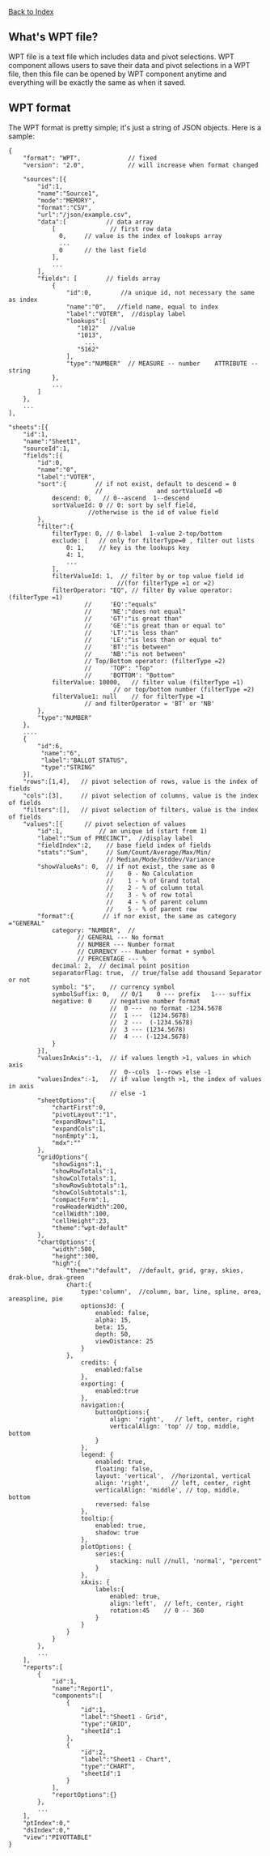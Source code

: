 [Back to Index](./index.md)

## What's WPT file?

WPT file is a text file which includes data and pivot selections. WPT component 
allows users to save their data and pivot selections in a WPT file, then this file
can be opened by WPT component anytime and everything will be exactly the same as
when it saved.

## WPT format

The WPT format is pretty simple; it's just a string of JSON objects. Here is a sample:

    {
        "format": "WPT",             // fixed
        "version": "2.0",            // will increase when format changed
        
        "sources":[{
            "id":1,
            "name":"Source1",
            "mode":"MEMORY",
            "format":"CSV",
            "url":"/json/example.csv",
            "data":[           // data array
                [               // first row data
                  0,     // value is the index of lookups array
                  ...
                  0      // the last field
                ],
                ...
            ],
            "fields": [        // fields array
                {
                    "id":0,        //a unique id, not necessary the same as index
                    "name":"0",   //field name, equal to index
                    "label":"VOTER",  //display label
                    "lookups":[
                       "1012"   //value
                       "1013",
                         ...
                       "5162"
                    ],
                    "type":"NUMBER"  // MEASURE -- number    ATTRIBUTE -- string
                },
                ...
            ]
        },
        ...
    ],
        
    "sheets":[{
        "id":1,
        "name":"Sheet1",
        "sourceId":1,
        "fields":[{
            "id":0,
            "name":"0",
            "label":"VOTER",
            "sort":{        // if not exist, default to descend = 0
                            //               and sortValueId =0
                descend: 0,   // 0--ascend  1--descend
                sortValueId: 0 // 0: sort by self field,
                          //otherwise is the id of value field
            },
            "filter":{
                filterType: 0, // 0-label  1-value 2-top/bottom
                exclude: [   // only for filterType=0 , filter out lists
                    0: 1,    // key is the lookups key  
                    4: 1,
                    ...
                ],
                filterValueId: 1,  // filter by or top value field id
                                  //(for filterType =1 or =2)
                filterOperator: "EQ", // filter By value operator: (filterType =1)
                         //     'EQ':"equals"
                         //     'NE':"does not equal"
                         //     'GT':"is great than"
                         //     'GE':"is great than or equal to"
                         //     'LT':"is less than"
                         //     'LE':"is less than or equal to"
                         //     'BT':"is between"
                         //     'NB':"is not between"
                         // Top/Bottom operator: (filterType =2)
                         //     'TOP': "Top"
                         //     'BOTTOM': "Bottom"  
                filterValue: 10000,   // filter value (filterType =1)
                                 // or top/bottom number (filterType =2)
                filterValue1: null    // for filterType =1
                         // and filterOperator = 'BT' or 'NB'
            },
            "type":"NUMBER"
        },
        ....
        {
            "id":6,
             "name":"6",
             "label":"BALLOT STATUS",
             "type":"STRING"
        }],
        "rows":[1,4],   // pivot selection of rows, value is the index of fields
        "cols":[3],     // pivot selection of columns, value is the index of fields
        "filters":[],   // pivot selection of filters, value is the index of fields
        "values":[{      // pivot selection of values
            "id":1,          // an unique id (start from 1)
            "label":"Sum of PRECINCT",  //display label
            "fieldIndex":2,    // base field index of fields
            "stats":"Sum",     // Sum/Count/Average/Max/Min/
                               // Median/Mode/Stddev/Variance
            "showValueAs": 0,  // if not exist, the same as 0
                               //    0 - No Calculation
                               //    1 - % of Grand total
                               //    2 - % of column total
                               //    3 - % of row total
                               //    4 - % of parent column
                               //    5 - % of parent row
            "format":{        // if nor exist, the same as category ="GENERAL"
                category: "NUMBER",  //
                       // GENERAL --- No format
                       // NUMBER --- Number format
                       // CURRENCY --- Number format + symbol
                       // PERCENTAGE --- %
                decimal: 2,  // decimal point position    
                separatorFlag: true,  // true/false add thousand Separator or not  
                symbol: "$",    // currency symbol
                symbolSuffix: 0,   // 0/1    0 --- prefix   1--- suffix
                negative: 0     // negative number format
                                //  0 ---  no format -1234.5678
                                //  1 ---  (1234.5678)
                                //  2 ---  (-1234.5678)
                                //  3 --- (1234.5678)
                                //  4 --- (-1234.5678)
                }
            }],
            "valuesInAxis":-1,  // if values length >1, values in which axis
                                //  0--cols  1--rows else -1
            "valuesIndex":-1,   // if value length >1, the index of values in axis
                                // else -1
            "sheetOptions":{
                "chartFirst":0,
                "pivotLayout":"1",
                "expandRows":1,
                "expandCols":1,
                "nonEmpty":1,
                "mdx":""
            },
            "gridOptions"{
                "showSigns":1,
                "showRowTotals":1,
                "showColTotals":1,
                "showRowSubtotals":1,
                "showColSubtotals":1,
                "compactForm":1,
                "rowHeaderWidth":200,
                "cellWidth":100,
                "cellHeight":23,
                "theme":"wpt-default"
            },  
            "chartOptions":{
                "width":500,
                "height":300,
                "high":{
                    "theme":"default",  //default, grid, gray, skies, drak-blue, drak-green
                    chart:{
                        type:'column',  //column, bar, line, spline, area, areaspline, pie
                        options3d: {
                            enabled: false,
                            alpha: 15,
                            beta: 15,
                            depth: 50,
                            viewDistance: 25
                        }
                    },
                        credits: {
                            enabled:false
                        },
                        exporting: {
                            enabled:true
                        },
                        navigation:{
                            buttonOptions:{
                                align: 'right',   // left, center, right
                                verticalAlign: 'top' // top, middle, bottom
                            }
                        },
                        legend: {
                            enabled: true,
                            floating: false,
                            layout: 'vertical',  //horizontal, vertical
                            align: 'right',      // left, center, right
                            verticalAlign: 'middle', // top, middle, bottom
                            reversed: false
                        },
                        tooltip:{
                            enabled: true,
                            shadow: true
                        },
                        plotOptions: {
                            series:{
                                stacking: null //null, 'normal', "percent"
                            }
                        },
                        xAxis: {
                            labels:{
                                enabled: true,
                                align:'left',  // left, center, right
                                rotation:45    // 0 -- 360
                            }
                        }
                    }
                }
            },
            ...
        ],
        "reports":[
            {
                "id":1,
                "name":"Report1",
                "components":[
                    {
                        "id":1,
                        "label":"Sheet1 - Grid",
                        "type":"GRID",
                        "sheetId":1
                    },
                    {
                        "id":2,
                        "label":"Sheet1 - Chart",
                        "type":"CHART",
                        "sheetId":1
                    }
                ],
                "reportOptions":{}
            },
            ...
        ],
        "ptIndex":0,"
        "dsIndex":0,"
        "view":"PIVOTTABLE"
    }
